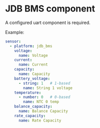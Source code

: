 # JDB BMS component

A configured uart component is required.

Example:
```yaml
sensor:
  - platform: jdb_bms
    voltage:
      name: Voltage
    current:
      name: Current
    capacity:
      name: Capacity
    battery_voltage:
      - string: 1   # 1-based
        name: String 1 voltage
    temperature:
      - number: 0   # 0-based
        name: NTC 0 temp
    balance_capacity:
      name: Balance Capacity
    rate_capacity:
      name: Rate Capacity
```

